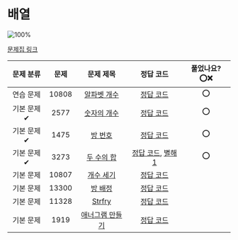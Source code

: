 # 배열

![100%](https://progress-bar.dev/8/?scale=8&title=progress&width=500&color=babaca&suffix=/8)

[문제집 링크](https://www.acmicpc.net/workbook/view/7307)

| 문제 분류  | 문제  |                        문제 제목                        |                                    정답 코드                                    | 풀었나요? ⭕❌ |
| :--------: | :---: | :-----------------------------------------------------: | :-----------------------------------------------------------------------------: | :------------: |
| 연습 문제  | 10808 |  [알파벳 개수](https://www.acmicpc.net/problem/10808)   |                    [정답 코드](../0x03/solutions/10808.cpp)                     |       ⭕       |
| 기본 문제✔ | 2577  |   [숫자의 개수](https://www.acmicpc.net/problem/2577)   |                     [정답 코드](../0x03/solutions/2577.cpp)                     |       ⭕       |
| 기본 문제✔ | 1475  |     [방 번호](https://www.acmicpc.net/problem/1475)     |                     [정답 코드](../0x03/solutions/1475.cpp)                     |       ⭕       |
| 기본 문제✔ | 3273  |   [두 수의 합](https://www.acmicpc.net/problem/3273)    | [정답 코드](../0x03/solutions/3273.cpp), [별해 1](../0x03/solutions/3273_1.cpp) |       ⭕       |
| 기본 문제  | 10807 |   [개수 세기](https://www.acmicpc.net/problem/10807)    |                    [정답 코드](../0x03/solutions/10807.cpp)                     |
| 기본 문제  | 13300 |    [방 배정](https://www.acmicpc.net/problem/13300)     |                    [정답 코드](../0x03/solutions/13300.cpp)                     |
| 기본 문제  | 11328 |     [Strfry](https://www.acmicpc.net/problem/11328)     |                    [정답 코드](../0x03/solutions/11328.cpp)                     |
| 기본 문제  | 1919  | [애너그램 만들기](https://www.acmicpc.net/problem/1919) |                     [정답 코드](../0x03/solutions/1919.cpp)                     |
